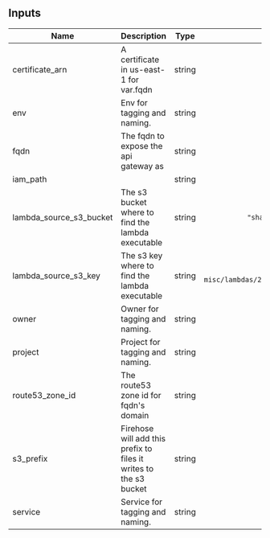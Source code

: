 <!-- START -->
## Inputs

| Name | Description | Type | Default | Required |
|------|-------------|:----:|:-----:|:-----:|
| certificate\_arn | A certificate in us-east-1 for var.fqdn | string | n/a | yes |
| env | Env for tagging and naming. | string | n/a | yes |
| fqdn | The fqdn to expose the api gateway as | string | n/a | yes |
| iam\_path |  | string | `"/"` | no |
| lambda\_source\_s3\_bucket | The s3 bucket where to find the lambda executable | string | `"shared-infra-prod-assets"` | no |
| lambda\_source\_s3\_key | The s3 key where to find the lambda executable | string | `"go-misc/lambdas/2019/06/03/github_to_firehose.zip"` | no |
| owner | Owner for tagging and naming. | string | n/a | yes |
| project | Project for tagging and naming. | string | n/a | yes |
| route53\_zone\_id | The route53 zone id for fqdn's domain | string | n/a | yes |
| s3\_prefix | Firehose will add this prefix to files it writes to the s3 bucket | string | `""` | no |
| service | Service for tagging and naming. | string | n/a | yes |

<!-- END -->
